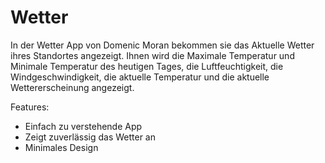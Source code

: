 # Wetter

In der Wetter App von Domenic Moran bekommen sie das Aktuelle Wetter ihres Standortes angezeigt. Ihnen wird die Maximale Temperatur und Minimale Temperatur des heutigen Tages, die Luftfeuchtigkeit, die Windgeschwindigkeit, die aktuelle Temperatur und die aktuelle Wettererscheinung angezeigt.

Features:
- Einfach zu verstehende App
- Zeigt zuverlässig das Wetter an
- Minimales Design
